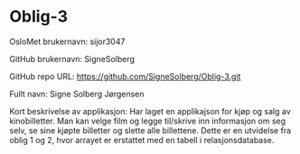 # Oblig-3
OsloMet brukernavn: sijor3047

GitHub brukernavn: SigneSolberg

GitHub repo URL: https://github.com/SigneSolberg/Oblig-3.git

Fullt navn: Signe Solberg Jørgensen

Kort beskrivelse av applikasjon:
Har laget en applikajson for kjøp og salg av kinobilletter.
Man kan velge film og legge til/skrive inn informasjon om seg selv, 
se sine kjøpte billetter og slette alle billettene. Dette er en utvidelse fra oblig 1 og 
2, hvor arrayet er erstattet med en tabell i relasjonsdatabase.
